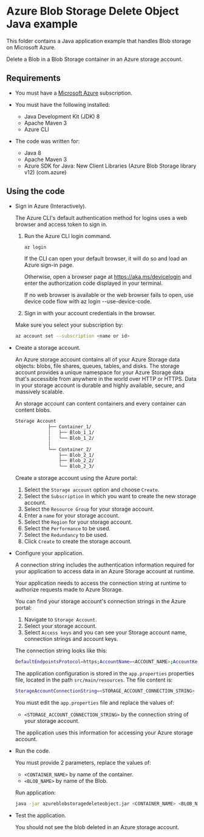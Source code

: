 # Azure Blob Storage Delete Object Java example

This folder contains a Java application example that handles Blob storage on Microsoft Azure.

Delete a Blob in a Blob Storage container in an Azure storage account.

## Requirements

* You must have a [Microsoft Azure](https://azure.microsoft.com/) subscription.

* You must have the following installed:
  * Java Development Kit (JDK) 8
  * Apache Maven 3 
  * Azure CLI

* The code was written for:
  * Java 8
  * Apache Maven 3
  * Azure SDK for Java: New Client Libraries (Azure Blob Storage library v12) (com.azure)

## Using the code

* Sign in Azure (Interactively).

  The Azure CLI's default authentication method for logins uses a web browser and access token to sign in.

  1. Run the Azure CLI login command.

      ```bash
      az login
      ```

      If the CLI can open your default browser, it will do so and load an Azure sign-in page.

      Otherwise, open a browser page at https://aka.ms/devicelogin and enter the authorization code displayed in your terminal.

      If no web browser is available or the web browser fails to open, use device code flow with az login --use-device-code.

  2. Sign in with your account credentials in the browser.

  Make sure you select your subscription by:

  ```bash
  az account set --subscription <name or id>
  ```

* Create a storage account.

  An Azure storage account contains all of your Azure Storage data objects: blobs, file shares, queues, tables, and disks. The storage account provides a unique namespace for your Azure Storage data that's accessible from anywhere in the world over HTTP or HTTPS. Data in your storage account is durable and highly available, secure, and massively scalable.
  
  An storage account can content containers and every container can content blobs.

  ```bash
  Storage Account
              ├── Container_1/
              │   ├── Blob_1_1/
              │   └── Blob_1_2/
              │
              └── Container_2/
                  ├── Blob_2_1/
                  ├── Blob_2_2/
                  └── Blob_2_3/
  ```

  Create a storage account using the Azure portal:
  
  1. Select the `Storage account` option and choose `Create`.
  2. Select the `Subscription` in which you want to create the new storage account.
  3. Select the `Resource Group` for your storage account.
  4. Enter a `name` for your storage account.
  5. Select the `Region` for your storage account. 
  6. Select the `Performance` to be used.
  7. Select the `Redundancy` to be used.
  8. Click `Create` to create the storage account.

* Configure your application.

  A connection string includes the authentication information required for your application to access data in an Azure Storage account at runtime.

  Your application needs to access the connection string at runtime to authorize requests made to Azure Storage.

  You can find your storage account's connection strings in the Azure portal:
  
    1. Navigate to `Storage Account`.
    2. Select your storage account.
    3. Select `Access keys` and you can see your Storage account name, connection strings and account keys.

  The connection string looks like this:

    ```bash
    DefaultEndpointsProtocol=https;AccountName=<ACCOUNT_NAME>;AccountKey=<ACCOUNT_KEY>;EndpointSuffix=core.windows.net
    ```
  
  The application configuration is stored in the `app.properties` properties file, located in the path `src/main/resources`. The file content is:

  ```bash
  StorageAccountConnectionString=<STORAGE_ACCOUNT_CONNECTION_STRING>
  ```

  You must edit the `app.properties` file and replace the values of:
  
  * `<STORAGE_ACCOUNT_CONNECTION_STRING>` by the connection string of your storage account.
  
  The application uses this information for accessing your Azure storage account.

* Run the code.

  You must provide 2 parameters, replace the values of:

  * `<CONTAINER_NAME>` by name of the container.
  * `<BLOB_NAME>`      by name of the Blob.

  Run application:

  ```bash
  java -jar azureblobstoragedeleteobject.jar <CONTAINER_NAME> <BLOB_NAME>
  ```

* Test the application.

  You should not see the blob deleted in an Azure storage account.

